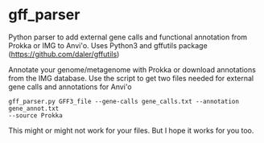 # gff_parser
Python parser to add external gene calls and functional annotation from Prokka
or IMG to Anvi'o.
Uses Python3 and gffutils package (https://github.com/daler/gffutils)

Annotate your genome/metagenome with Prokka or download annotations from the IMG
database.
Use the script to get two files needed for external gene calls and annotations for Anvi'o 

```
gff_parser.py GFF3_file --gene-calls gene_calls.txt --annotation gene_annot.txt
--source Prokka
```

This might or might not work for your files. But I hope it works for you too.
